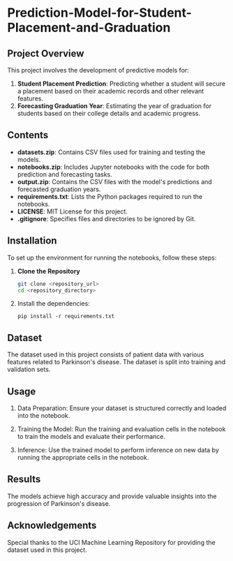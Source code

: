 # Prediction-Model-for-Student-Placement-and-Graduation

## Project Overview

This project involves the development of predictive models for:
1. **Student Placement Prediction**: Predicting whether a student will secure a placement based on their academic records and other relevant features.
2. **Forecasting Graduation Year**: Estimating the year of graduation for students based on their college details and academic progress.

## Contents

- **datasets.zip**: Contains CSV files used for training and testing the models.
- **notebooks.zip**: Includes Jupyter notebooks with the code for both prediction and forecasting tasks.
- **output.zip**: Contains the CSV files with the model's predictions and forecasted graduation years.
- **requirements.txt**: Lists the Python packages required to run the notebooks.
- **LICENSE**: MIT License for this project.
- **.gitignore**: Specifies files and directories to be ignored by Git.

## Installation

To set up the environment for running the notebooks, follow these steps:

1. **Clone the Repository**

   ```bash
   git clone <repository_url>
   cd <repository_directory>

2. Install the dependencies:
   ```
   pip install -r requirements.txt

## Dataset
The dataset used in this project consists of patient data with various features related to Parkinson's disease. The dataset is split into training and validation sets.

## Usage
1. Data Preparation:
Ensure your dataset is structured correctly and loaded into the notebook.

2. Training the Model:
Run the training and evaluation cells in the notebook to train the models and evaluate their performance.

3. Inference:
Use the trained model to perform inference on new data by running the appropriate cells in the notebook.

## Results
The models achieve high accuracy and provide valuable insights into the progression of Parkinson's disease.

## Acknowledgements
Special thanks to the UCI Machine Learning Repository for providing the dataset used in this project.
